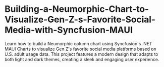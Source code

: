 # Building-a-Neumorphic-Chart-to-Visualize-Gen-Z-s-Favorite-Social-Media-with-Syncfusion-MAUI
Learn how to build a Neumorphic column chart using Syncfusion's .NET MAUI Charts to visualize Gen Z's favorite social media platforms based on U.S. adult usage data. This project features a modern design that adapts to both light and dark themes, creating a sleek and engaging user experience.
